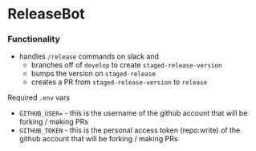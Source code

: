 # ReleaseBot

### Functionality

* handles `/release` commands on slack and
	* branches off of `develop` to create `staged-release-version`
	* bumps the version on `staged-release`
	* creates a PR from `staged-release-version` to `release`


Required `.env` vars

- `GITHUB_USER=` - this is the username of the github account that will be forking / making PRs
- `GITHUB_TOKEN` - this is the personal access token (repo:write) of the github account that will be forking / making PRs